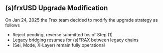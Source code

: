 ## (s)frxUSD Upgrade Modification
On Jan 24, 2025 the Frax team decided to modify the upgrade strategy as follows
- Reject pending, reverse submitted txs of Step (1)
- Legacy bridging resumes for (s)FRAX between legacy chains
- (Sei, Mode, X-Layer) remain fully operational